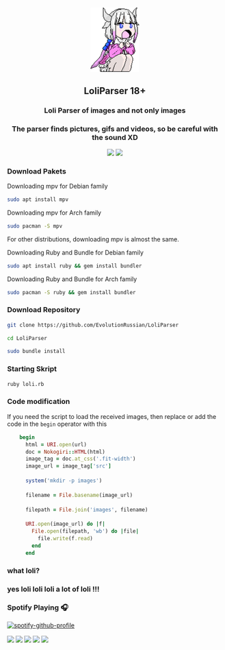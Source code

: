 <p align="center">
  <img src="ICON2.png" height="150">
</p>

<h2 align="center"> LoliParser 18+</h2>

<h3 align="center"> Loli Parser of images and not only images </h3>
<h3 align="center"> The parser finds pictures, gifs and videos, so be careful with the sound XD </h3>

<p align="center">
  <a href="https://www.ruby-lang.org"><img src="https://img.shields.io/badge/Ruby-%23CC342D?style=for-the-badge&logo=ruby&logoColor=white"></a>
  <a href="https://www.linux.org"><img src="https://img.shields.io/badge/Linux-%23FCC624?style=for-the-badge&logo=linux&logoColor=black"></a>
</p>


### Download Pakets

Downloading mpv for Debian family

```bash
sudo apt install mpv
```

Downloading mpv for Arch family

```bash
sudo pacman -S mpv
```

For other distributions, downloading mpv is almost the same.

Downloading Ruby and Bundle for Debian family

```bash
sudo apt install ruby && gem install bundler
```

Downloading Ruby and Bundle for Arch family

```bash
sudo pacman -S ruby && gem install bundler
```

### Download Repository

```bash
git clone https://github.com/EvolutionRussian/LoliParser
```
```bash
cd LoliParser
```
```bash
sudo bundle install
```

### Starting Skript 

```bash
ruby loli.rb
```

### Code modification
If you need the script to load the received images, then replace or add the code in the <code>begin</code> operator with this

```ruby
    begin
      html = URI.open(url)
      doc = Nokogiri::HTML(html)
      image_tag = doc.at_css('.fit-width')
      image_url = image_tag['src']

      system('mkdir -p images')

      filename = File.basename(image_url)

      filepath = File.join('images', filename)

      URI.open(image_url) do |f|
        File.open(filepath, 'wb') do |file|
          file.write(f.read)
        end
      end
```

### what loli?
### yes loli loli loli a lot of loli !!!

### Spotify Playing 🎧

[![spotify-github-profile](https://spotify-github-profile.vercel.app/api/view?uid=w2us4natw8j68auq9sv2t7xs5&cover_image=true&theme=novatorem&bar_color_cover=true&bar_color=00ff00)](https://open.spotify.com/track/1w8JtEsS51WdGL4G6pAn2R?si=e88ee67926874040) 

<img align="center" src="https://c.tenor.com/MYCVC47cd7cAAAAd/tenor.gif" width="150"> <img align="center" src="https://c.tenor.com/MYCVC47cd7cAAAAd/tenor.gif" width="150"> <img align="center" src="https://c.tenor.com/MYCVC47cd7cAAAAd/tenor.gif" width="150"> <img align="center" src="https://c.tenor.com/MYCVC47cd7cAAAAd/tenor.gif" width="150"> <img align="center" src="https://c.tenor.com/MYCVC47cd7cAAAAd/tenor.gif" width="150"> 
